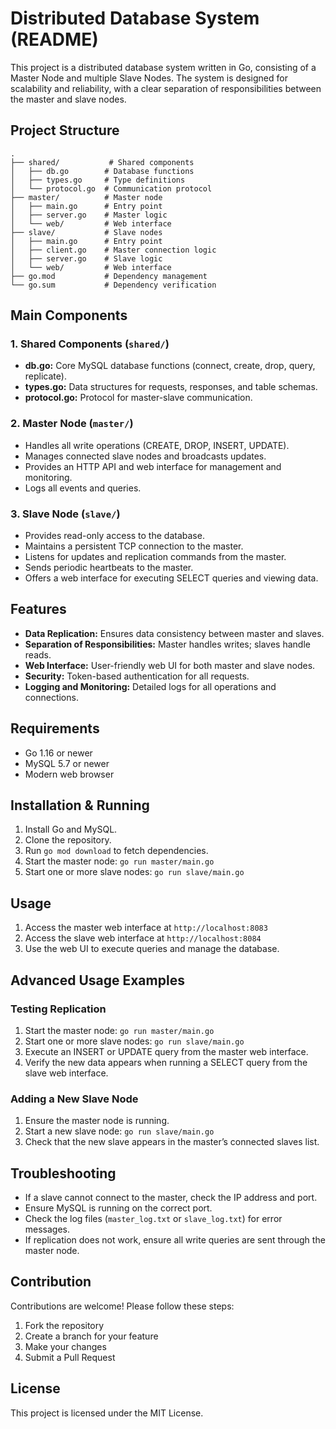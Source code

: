 # Distributed Database System (README)

This project is a distributed database system written in Go, consisting of a Master Node and multiple Slave Nodes. The system is designed for scalability and reliability, with a clear separation of responsibilities between the master and slave nodes.

## Project Structure

```
.
├── shared/           # Shared components
│   ├── db.go        # Database functions
│   ├── types.go     # Type definitions
│   └── protocol.go  # Communication protocol
├── master/          # Master node
│   ├── main.go      # Entry point
│   ├── server.go    # Master logic
│   └── web/         # Web interface
├── slave/           # Slave nodes
│   ├── main.go      # Entry point
│   ├── client.go    # Master connection logic
│   ├── server.go    # Slave logic
│   └── web/         # Web interface
├── go.mod           # Dependency management
└── go.sum           # Dependency verification
```

## Main Components

### 1. Shared Components (`shared/`)
- **db.go:** Core MySQL database functions (connect, create, drop, query, replicate).
- **types.go:** Data structures for requests, responses, and table schemas.
- **protocol.go:** Protocol for master-slave communication.

### 2. Master Node (`master/`)
- Handles all write operations (CREATE, DROP, INSERT, UPDATE).
- Manages connected slave nodes and broadcasts updates.
- Provides an HTTP API and web interface for management and monitoring.
- Logs all events and queries.

### 3. Slave Node (`slave/`)
- Provides read-only access to the database.
- Maintains a persistent TCP connection to the master.
- Listens for updates and replication commands from the master.
- Sends periodic heartbeats to the master.
- Offers a web interface for executing SELECT queries and viewing data.

## Features

- **Data Replication:** Ensures data consistency between master and slaves.
- **Separation of Responsibilities:** Master handles writes; slaves handle reads.
- **Web Interface:** User-friendly web UI for both master and slave nodes.
- **Security:** Token-based authentication for all requests.
- **Logging and Monitoring:** Detailed logs for all operations and connections.

## Requirements

- Go 1.16 or newer
- MySQL 5.7 or newer
- Modern web browser

## Installation & Running

1. Install Go and MySQL.
2. Clone the repository.
3. Run `go mod download` to fetch dependencies.
4. Start the master node: `go run master/main.go`
5. Start one or more slave nodes: `go run slave/main.go`

## Usage

1. Access the master web interface at `http://localhost:8083`
2. Access the slave web interface at `http://localhost:8084`
3. Use the web UI to execute queries and manage the database.

## Advanced Usage Examples

### Testing Replication
1. Start the master node: `go run master/main.go`
2. Start one or more slave nodes: `go run slave/main.go`
3. Execute an INSERT or UPDATE query from the master web interface.
4. Verify the new data appears when running a SELECT query from the slave web interface.

### Adding a New Slave Node
1. Ensure the master node is running.
2. Start a new slave node: `go run slave/main.go`
3. Check that the new slave appears in the master’s connected slaves list.

## Troubleshooting

- If a slave cannot connect to the master, check the IP address and port.
- Ensure MySQL is running on the correct port.
- Check the log files (`master_log.txt` or `slave_log.txt`) for error messages.
- If replication does not work, ensure all write queries are sent through the master node.

## Contribution

Contributions are welcome! Please follow these steps:
1. Fork the repository
2. Create a branch for your feature
3. Make your changes
4. Submit a Pull Request

## License

This project is licensed under the MIT License.
